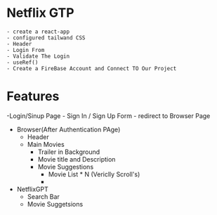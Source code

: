 # Netflix GTP

    - create a react-app
    - configured tailwand CSS
    - Header
    - Login From
    - Validate The Login
    - useRef()
    - Create a FireBase Account and Connect TO Our Project

# Features

-Login/Sinup Page - Sign In / Sign Up Form - redirect to Browser Page

- Browser(After Authentication PAge)
  - Header
  - Main Movies
    - Trailer in Background
    - Movie title and Description
    - Movie Suggestions
      - Movie List \* N (Vericlly Scroll's)
      -
- NetflixGPT
  - Search Bar
  - Movie Suggetsions
